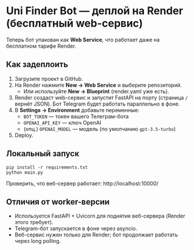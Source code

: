 # Uni Finder Bot — деплой на Render (бесплатный web-сервис)

Теперь бот упакован как **Web Service**, что работает даже на бесплатном тарифе Render.

## Как задеплоить

1. Загрузите проект в GitHub.
2. На Render нажмите **New → Web Service** и выберите репозиторий.
   - Или используйте **New → Blueprint** (render.yaml уже есть).
3. Render создаст web-сервис и запустит FastAPI на порту (страница `/` вернёт JSON).
   Бот Telegram будет работать параллельно в фоне.
4. В **Settings → Environment** добавьте переменные:
   - `BOT_TOKEN` — токен вашего Телеграм-бота
   - `OPENAI_API_KEY` — ключ OpenAI
   - (опц.) `OPENAI_MODEL` — модель (по умолчанию `gpt-3.5-turbo`)
5. Deploy.

## Локальный запуск

```
pip install -r requirements.txt
python main.py
```

Проверить, что веб-сервер работает: http://localhost:10000/

## Отличия от worker-версии

- Используется FastAPI + Uvicorn для поднятия веб-сервера (Render этого требует).
- Telegram-бот запускается в фоне через asyncio.
- Веб-сервис нужен только для Render; бот продолжает работать через long polling.
